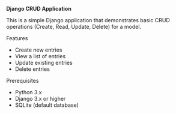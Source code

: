 **Django CRUD Application**

This is a simple Django application that demonstrates basic CRUD operations (Create, Read, Update, Delete) for a model.

Features

* Create new entries
* View a list of entries
* Update existing entries
* Delete entries

Prerequisites

* Python 3.x
* Django 3.x or higher
* SQLite (default database)
